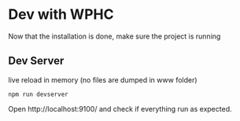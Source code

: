 # Dev with WPHC

Now that the installation is done, make sure the project is running

## Dev Server

live reload in memory (no files are dumped in www folder)

```
npm run devserver
```

Open http://localhost:9100/ and check if everything run as expected.
